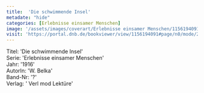 ```yaml
---
title:  'Die schwimmende Insel'
metadate: "hide"
categories: [Erlebnisse einsamer Menschen]
image: '/assets/images/coverart/Erlebnisse einsamer Menschen/1156194091_00000010.jpg'
visit: 'https://portal.dnb.de/bookviewer/view/1156194091#page/n0/mode/2up'
---
```

Titel: 'Die schwimmende Insel' <br>
Serie: 'Erlebnisse einsamer Menschen' <br>
Jahr: '1916' <br>
AutorIn: 'W. Belka' <br>
Band-Nr: '?' <br>
Verlag: ' Verl mod Lektüre'